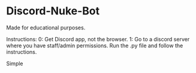 # Discord-Nuke-Bot
Made for educational purposes.

Instructions:
0: Get Discord app, not the browser.
1: Go to a discord server where you have staff/admin permissions.
Run the .py file and follow the instructions.

Simple
